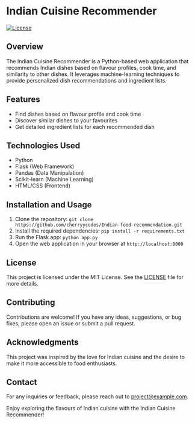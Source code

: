 # Indian Cuisine Recommender

[![License](https://img.shields.io/badge/license-MIT-blue.svg)](https://opensource.org/licenses/MIT)

## Overview
The Indian Cuisine Recommender is a Python-based web application that recommends Indian dishes based on flavour profiles, cook time, and similarity to other dishes. It leverages machine-learning techniques to provide personalized dish recommendations and ingredient lists.

## Features
- Find dishes based on flavour profile and cook time
- Discover similar dishes to your favourites
- Get detailed ingredient lists for each recommended dish

## Technologies Used
- Python
- Flask (Web Framework)
- Pandas (Data Manipulation)
- Scikit-learn (Machine Learning)
- HTML/CSS (Frontend)

## Installation and Usage
1. Clone the repository: `git clone https://github.com/cherryycodes/Indian-food-recommendation.git`
2. Install the required dependencies: `pip install -r requirements.txt`
3. Run the Flask app: `python app.py`
4. Open the web application in your browser at `http://localhost:8000`

## License
This project is licensed under the MIT License. See the [LICENSE](LICENSE) file for more details.

## Contributing
Contributions are welcome! If you have any ideas, suggestions, or bug fixes, please open an issue or submit a pull request.

## Acknowledgments
This project was inspired by the love for Indian cuisine and the desire to make it more accessible to food enthusiasts.

## Contact
For any inquiries or feedback, please reach out to project@example.com.

Enjoy exploring the flavours of Indian cuisine with the Indian Cuisine Recommender!
